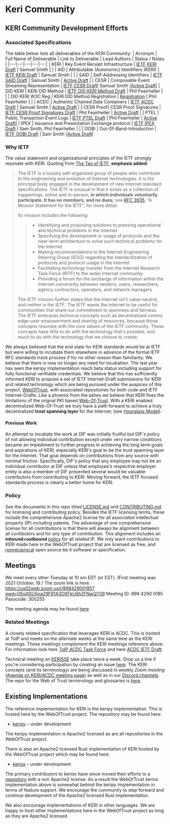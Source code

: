 # Keri Community

## KERI Community Development Efforts

### Associated Specifications
The table below lists all deliverables of the KERI Community:
| Acronym | Full Name of Deliverable | Link to Deliverable | Lead Authors | Status / Notes |
|---|---|---|---|---|
| KERI | Key Event Receipt Infrastructure | [IETF KERI Draft](https://github.com/WebOfTrust/ietf-keri) | Samuel Smith | |
| AID | Attributable (Autonomic) Identifiers (KERI) | [IETF KERI Draft](https://github.com/WebOfTrust/aid) | Samuel Smith | |
| SAID | Self-Addressing Identifiers | [IETF SAID Draft](https://github.com/WebOfTrust/ietf-said) | Samuel Smith | [Active Draft](https://datatracker.ietf.org/doc/draft-ssmith-said/) |
| CESR | Composable Event Streaming Representation | [IETF CESR Draft](https://github.com/WebOfTrust/ietf-cesr)| Samuel Smith |[Active Draft](https://datatracker.ietf.org/doc/draft-ssmith-cesr/)|
| DID KERI | KERI DID Method | [IETF DID KERI Method Draft](https://github.com/WebOfTrust/ietf-did-keri) | Phil Feairheller | |
| DID KERI W3C Reg | KERI DID Method Registration | [Registration](https://github.com/w3c/did-spec-registries/blob/main/methods/keri.json) | Phil Feairheller | |
| ACDC | Authentic Chained Data Containers | [IETF ACDC Draft](https://github.com/trustoverip/tswg-acdc-specification) | Samuel Smith | [Active Draft](https://datatracker.ietf.org/doc/draft-ssmith-acdc/) |
| CESR Proof| CESR Proof Signatures | [IETF CESR Proof Signatures Draft](https://github.com/WebOfTrust/ietf-cesr-proof) | Phil Feairheller | [Active Draft](https://datatracker.ietf.org/doc/draft-pfeairheller-cesr-proof/) | 
| PTEL | Public Transaction Event Logs | [IETF PTEL Draft](https://github.com/WebOfTrust/ietf-ptel) | Phil Feairheller | [Active Draft](https://datatracker.ietf.org/doc/draft-pfeairheller-ptel/)| 
| IPEX | Issuance and Presentation Exchange protocol | [IETF IPEX Draft](https://github.com/WebOfTrust/ietf-ipex) | Sam Smith, Phil Feairheller | |
| OOBI | Out-Of-Band-Introduction | [IETF OOBI Draft](https://github.com/WebOfTrust/ietf-oobi) | Sam Smith |[Active Draft](https://datatracker.ietf.org/doc/draft-ssmith-oobi/)|

### Why IETF

The value statement and organizational principles of the IETF strongly resonate with KERI.
Quoting from [The Tao of IETF](https://www.ietf.org/about/participate/tao/), **emphasis added**:

>The IETF is a loosely self-organized group of people who contribute to the engineering and evolution of Internet technologies. It is the principal body engaged in the development of new Internet standard specifications. The IETF is unusual in that it exists as a collection of happenings, online and in-person, **in which individuals voluntarily participate. It has no members, and no dues;** see [RFC 3935](https://datatracker.ietf.org/doc/html/rfc3935), "A Mission Statement for the IETF", for more detail.
>
>Its mission includes the following:
>
>> + Identifying and proposing solutions to pressing operational and technical problems in the Internet  
>> + Specifying the development or usage of protocols and the near-term architecture to solve such technical problems for the Internet  
>> + Making recommendations to the Internet Engineering Steering Group (IESG) regarding the standardization of protocols and protocol usage in the Internet  
>> + Facilitating technology transfer from the Internet Research Task Force (IRTF) to the wider Internet community  
>> + Providing a forum for the exchange of information within the Internet community between vendors, users, researchers, agency contractors, operators, and network managers 
>>  
>The IETF mission further states that the Internet isn't value-neutral, and neither is the IETF. The IETF wants the Internet to be useful for communities that share our commitment to openness and fairness. The IETF embraces technical concepts such as decentralized control, edge-user empowerment and sharing of resources, because those concepts resonate with the core values of the IETF community. These concepts have little to do with the technology that's possible, and much to do with the technology that we choose to create.  

We always believed that the end state for KERI standards would be at IETF but were willing to incubate them elsewhere in advance of the formal IETF RFC standards track process if for no other reason than familiarity. We believe that there is now no longer any need for incubation. The last year has seen the keripy implementation reach beta status including support for fully functional verifiable credentials. We believe that this has sufficiently informed KERI to propose a set of IETF Internet-Draft submissions for KERI and related technology which are being pursued under the auspices of this project, [WebOfTrust](https://github.com/WebOfTrust), with associated repositories for both code and IETF Internet-Drafts. Like a phoenix from the ashes we believe that KERI fixes the limitations of the orignal PKI based [Web-Of-Trust](https://en.wikipedia.org/wiki/Web_of_trust). With a KERI enabled decentralized Web-Of-Trust we truly have a path forward to achieve a truly decentralized **trust spanning layer** for the Internet; (see [Hourglass Model](https://cacm.acm.org/magazines/2019/7/237714-on-the-hourglass-model/fulltext)).

#### Previous Work

An attempt to incubate the work at DIF was initially fruitful but DIF's policy of not allowing individual contribution except under very narrow conditions became an impediment to further progress in achieving the long term goals and aspirations of KERI, especially KERI's goal to be the trust spanning layer for the Internet. That goal depends on contributions from any source with minimal friction. Specifically, DIF's policy that any employee may not be an individual contributor at DIF unless that employee's respective employer entity is also a member of DIF prevented several would be valuable contributors from contributing to KERI. Moving forward, the IETF focused standards process is clearly a better home for KERI. 

### Policy
See the documents in this repo titled [LICENSE.md](https://github.com/WebOfTrust/Keri/blob/main/LICENSE.md) and [CONTRIBUTING.md](https://github.com/WebOfTrust/Keri/blob/main/CONTRIBUTING.md) for licensing and contributing policy. Besides the IETF licensing terms, these include the comprehensive Apache2 license for all associated intellectual property (IP) including patents. The advantage of one comprehensive license for all contributions is that there will always be alignment between all contibutors and for any type of contribution. This alignment includes an **inbound=outbound** [policy](https://opensource.guide/legal/) for all related IP. We only want contributions to KERI made here in the WebOfTrust project that are licensed as free, and [nonreciprocal](https://opensource.org/node/875) open source be it software or specification.  

## Meetings

We meet every other Tuesday at 10 am EDT (or EST). (First meeting was  2021 October, 19 )
The zoom link is here:
https://us02web.zoom.us/j/89842900185?pwd=OEpXSU5pa29FR1A3OXFkUithZFNwQT09
Meeting ID: 898 4290 0185
Passcode: 300255

The meeting agenda may be found [here](https://github.com/WebOfTrust/keri/blob/main/agenda.md)

### Related Meetings
A closely related specification that leverages KERI is ACDC. This is hosted at ToIP and meets on the alternate weeks at the same time as the KERI meetings. These meetings complement the KERI meetings reference above. For information look here [ToIP ACDC Task Force](https://wiki.trustoverip.org/display/HOME/ACDC+Meeting+Page) and here [ACDC IETF Draft](https://github.com/trustoverip/tswg-acdc-specification).


Technical meeting on [KERISSE](kerisse.org) take place twice a week. Drop us a line if you're considering participation by creating an issue [here](https://github.com/WebOfTrust/WOT-terms/issues). 
The KERI concepts (and its terminology) are being discussed in weekly *Zoom meeting* ([Agenda on KERI/ACDC meeting page](https://wiki.trustoverip.org/display/HOME/ACDC+Meeting+Page)) as well as in our [Discord channels](https://discord.gg/uhUzPsUz). The repo for the Web of Trust terminology and glossaries is [here](https://github.com/WebOfTrust/WOT-terms). 

## Existing Implementations
The reference implementation for KERI is the keripy implementation. This is hosted here by the WebOfTrust project. The repository may be found here:  
* [keripy](https://github.com/WebOfTrust/keripy) – under development  

The keripy implementation is Apache2 licensed as are all repositories in the WebOfTrust project. 

There is also an Apache2 licensed Rust implementation of KERI hosted by the WebOfTrust project which may be found here:   
* [keriox](https://github.com/WebOfTrust/keriox) – under development  

The primary contributors to keriox have since moved their efforts to a [repository](https://github.com/THCLab/keriox) with a non Apache2 license. 
As a result the WebOfTrust keriox implementation above is somewhat behind the keripy implementation in terms of
feature support. We encourage the community to step forward and continue development of the Apache2 licensed Rust implementation.

We also encourage implementations of KERI in other languages. We are happy to host other implementations here
in the WebOfTrust project as long as they are Apache2 licensed.

